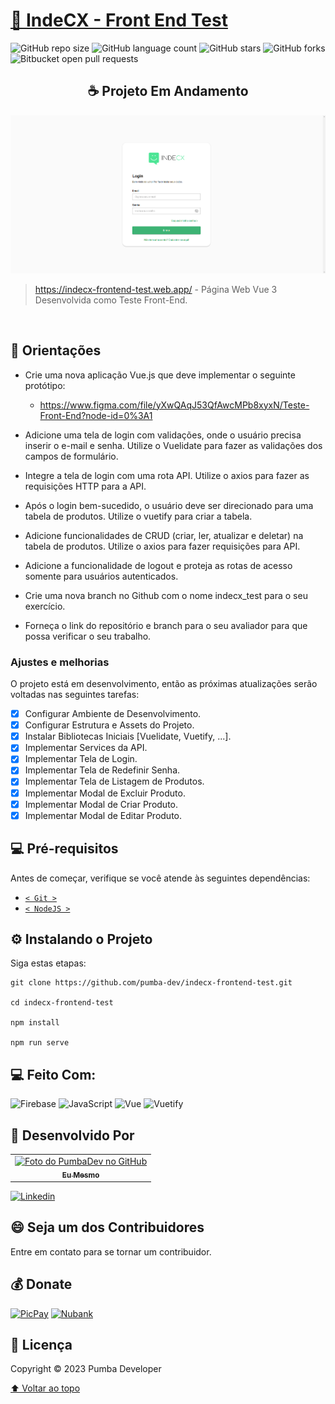 # [🚀 IndeCX - Front End Test](https://indecx-frontend-test.web.app/)

![GitHub repo size](https://img.shields.io/github/repo-size/pumba-dev/indecx-frontend-test?style=for-the-badge)
![GitHub language count](https://img.shields.io/github/languages/count/pumba-dev/indecx-frontend-test?style=for-the-badge)
![GitHub stars](https://img.shields.io/github/stars/pumba-dev/indecx-frontend-test?style=for-the-badge)
![GitHub forks](https://img.shields.io/github/forks/pumba-dev/indecx-frontend-test?style=for-the-badge)
![Bitbucket open pull requests](https://img.shields.io/github/issues-pr/pumba-dev/indecx-frontend-test?style=for-the-badge)

<h2 align="center">☕ Projeto Em Andamento</h2>

<img src="./src/assets/general/homepage-screenshot.png" alt="Imagem da Home do Site."/>

> https://indecx-frontend-test.web.app/ - Página Web Vue 3 Desenvolvida como Teste Front-End.

<br>

## 📝 Orientações

- Crie uma nova aplicação Vue.js que deve implementar o seguinte protótipo:

  - https://www.figma.com/file/yXwQAqJ53QfAwcMPb8xyxN/Teste-Front-End?node-id=0%3A1

- Adicione uma tela de login com validações, onde o usuário precisa inserir o e-mail e senha. Utilize o Vuelidate para fazer as validações dos campos de formulário.

- Integre a tela de login com uma rota API. Utilize o axios para fazer as requisições HTTP para a API.

- Após o login bem-sucedido, o usuário deve ser direcionado para uma tabela de produtos. Utilize o vuetify para criar a tabela.

- Adicione funcionalidades de CRUD (criar, ler, atualizar e deletar) na tabela de produtos. Utilize o axios para fazer requisições para API.

- Adicione a funcionalidade de logout e proteja as rotas de acesso somente para usuários autenticados.

- Crie uma nova branch no Github com o nome indecx_test para o seu exercício.

- Forneça o link do repositório e branch para o seu avaliador para que possa verificar o seu trabalho.

### Ajustes e melhorias

O projeto está em desenvolvimento, então as próximas atualizações serão voltadas nas seguintes tarefas:

- [x] Configurar Ambiente de Desenvolvimento.
- [x] Configurar Estrutura e Assets do Projeto.
- [x] Instalar Bibliotecas Iniciais [Vuelidate, Vuetify, ...].
- [x] Implementar Services da API.
- [x] Implementar Tela de Login.
- [x] Implementar Tela de Redefinir Senha.
- [x] Implementar Tela de Listagem de Produtos.
- [x] Implementar Modal de Excluir Produto.
- [x] Implementar Modal de Criar Produto.
- [x] Implementar Modal de Editar Produto.

## 💻 Pré-requisitos

Antes de começar, verifique se você atende às seguintes dependências:

- [`< Git >`](https://git-scm.com/)
- [`< NodeJS >`](https://nodejs.org/en/)

## ⚙️ Instalando o Projeto

Siga estas etapas:

```
git clone https://github.com/pumba-dev/indecx-frontend-test.git

cd indecx-frontend-test

npm install

npm run serve
```

## 💻 Feito Com:

![Firebase](https://img.shields.io/badge/Firebase-F29D0C?style=for-the-badge&logo=firebase&logoColor=white)
![JavaScript](https://img.shields.io/badge/JavaScript-F7DF1E?style=for-the-badge&logo=javascript&logoColor=black)
![Vue](https://img.shields.io/badge/Vue.js-35495E?style=for-the-badge&logo=vue.js&logoColor=4FC08D)
![Vuetify](https://img.shields.io/badge/Vuetify-1867c0?style=for-the-badge&logo=Vuetify&logoColor=white)

## 🤝 Desenvolvido Por

<table>
  <tr>
    <td align="center">
      <a href="https://github.com/pumba-dev">
        <img src="https://static.wikia.nocookie.net/disneypt/images/c/cf/It_means_no_worries.png/revision/latest?cb=20200128144126&path-prefix=pt" width="100px;" alt="Foto do PumbaDev no GitHub"/><br>
        <sub>
          <b>Eu Mesmo</b>
        </sub>
      </a>
    </td>
  </tr>
</table>

[![Linkedin](https://img.shields.io/badge/LinkedIn-0077B5?style=for-the-badge&logo=linkedin&logoColor=white)](https://www.linkedin.com/in/pumba-dev/)

## 😄 Seja um dos Contribuidores<br>

Entre em contato para se tornar um contribuidor.

## 💰 Donate

[![PicPay](https://img.shields.io/badge/PicPay-%40PumbaDev%20-brightgreen)](https://picpay.me/pumbadev)
[![Nubank](https://img.shields.io/badge/Nubank-Pix%20QR%20Code-blueviolet)](https://nubank.com.br/pagar/1ou9f/ifu2K7YNO7)

## 📝 Licença

Copyright © 2023 Pumba Developer

[⬆ Voltar ao topo](indecx-frontend-test)<br>
